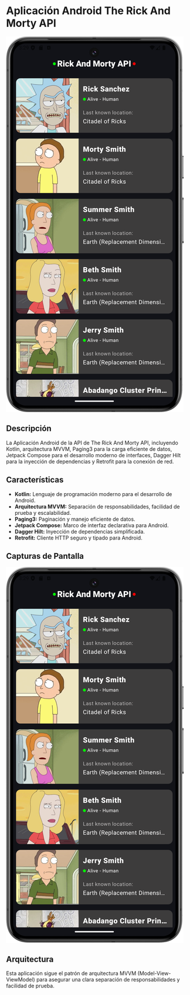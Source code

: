 # Aplicación Android The Rick And Morty API

![Captura de Pantalla de la App](https://github.com/diegocardoza/RickAndMortyAPIApp/blob/main/MainScreen.png)

## Descripción

La Aplicación Android de la API de The Rick And Morty API, incluyendo Kotlin, arquitectura MVVM, Paging3 para la carga eficiente de datos, Jetpack Compose para el desarrollo moderno de interfaces, Dagger Hilt para la inyección de dependencias y Retrofit para la conexión de red.

## Características

- **Kotlin:** Lenguaje de programación moderno para el desarrollo de Android.
- **Arquitectura MVVM:** Separación de responsabilidades, facilidad de prueba y escalabilidad.
- **Paging3:** Paginación y manejo eficiente de datos.
- **Jetpack Compose:** Marco de interfaz declarativa para Android.
- **Dagger Hilt:** Inyección de dependencias simplificada.
- **Retrofit:** Cliente HTTP seguro y tipado para Android.

## Capturas de Pantalla

![Captura de Pantalla de la App](https://github.com/diegocardoza/RickAndMortyAPIApp/blob/main/MainScreen.png)

## Arquitectura

Esta aplicación sigue el patrón de arquitectura MVVM (Model-View-ViewModel) para asegurar una clara separación de responsabilidades y facilidad de prueba.

